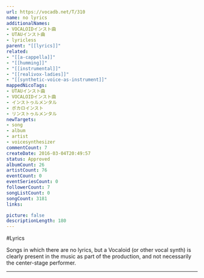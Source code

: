 ```yaml
---
url: https://vocadb.net/T/310
name: no lyrics
additionalNames: 
- VOCALOIDインスト曲
- UTAUインスト曲
- lyricless
parent: "[[lyrics]]"
related:
- "[[a-cappella]]"
- "[[humming]]"
- "[[instrumental]]"
- "[[realivox-ladies]]"
- "[[synthetic-voice-as-instrument]]"
mappedNicoTags:
- UTAUインスト曲
- VOCALOIDインスト曲
- インストゥルメンタル
- ボカロインスト
- リンストゥルメンタル
newTargets:
- song
- album
- artist
- voicesynthesizer
commentCount: 7
createDate: 2016-03-04T20:49:57
status: Approved
albumCount: 26
artistCount: 76
eventCount: 0
eventSeriesCount: 0
followerCount: 7
songListCount: 0
songCount: 3181
links: 

picture: false
descriptionLength: 180
---
```


#Lyrics

Songs in which there are no lyrics, but a Vocaloid (or other vocal synth) is clearly present in the music as part of the production, and not necessarily the center-stage performer.

---


